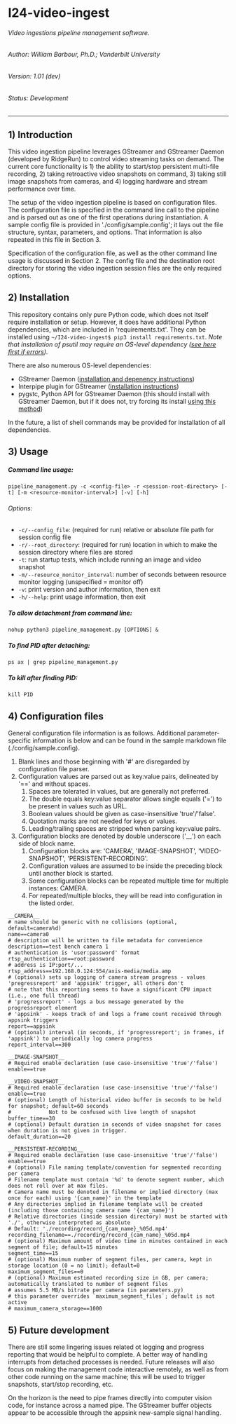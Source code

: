 # I24-video-ingest
###### Video ingestions pipeline management software.
###### Author: William Barbour, Ph.D.; Vanderbilt University
###### Version: 1.01 (dev)
###### Status: Development

- - -

## 1) Introduction

This video ingestion pipeline leverages GStreamer and GStreamer Daemon (developed by RidgeRun) to control video
streaming tasks on demand. The current core functionality is 1) the ability to start/stop persistent multi-file 
recording, 2) taking retroactive video snapshots on command, 3) taking still image snapshots from cameras, and 4)
logging hardware and stream performance over time.

The setup of the video ingestion pipeline is based on configuration files. The configuration file is specified in the
command line call to the pipeline and is parsed out as one of the first operations during instantiation. A sample config
file is provided in './config/sample.config'; it lays out the file structure, syntax, parameters, and options. That
information is also repeated in this file in Section 3.

Specification of the configuration file, as well as the other command line usage is discussed in Section 2. The config
file and the destination root directory for storing the video ingestion session files are the only required options.


## 2) Installation

This repository contains only pure Python code, which does not itself require installation or setup. However, it does
have additional Python dependencies, which are included in 'requirements.txt'. They can be installed using
```~/I24-video-ingest$ pip3 install requirements.txt```. *Note that installation of psutil may require an OS-level
dependency ([see here first if errors](https://github.com/giampaolo/psutil/issues/1143)).*

There are also numerous OS-level dependencies:
- GStreamer Daemon ([installation and depenency instructions](https://developer.ridgerun.com/wiki/index.php?title=GStreamer_Daemon_-_Building_GStreamer_Daemon))
- Interpipe plugin for GStreamer ([installation instructions](https://developer.ridgerun.com/wiki/index.php?title=GstInterpipe_-_Building_and_Installation_Guide))
- pygstc, Python API for GStreamer Daemon (this should install with GStreamer Daemon, but if it does not, try forcing
its install [using this method](https://developer.ridgerun.com/wiki/index.php?title=GStreamer_Daemon_-_Python_API#Getting_Started))

In the future, a list of shell commands may be provided for installation of all dependencies.


## 3) Usage

##### Command line usage:
`pipeline_management.py -c <config-file> -r <session-root-directory> [-t] [-m <resource-monitor-interval>] [-v] [-h]`
###### Options:
- `-c/--config_file`: (required for run) relative or absolute file path for session config file
- `-r/--root_directory`: (required for run) location in which to make the session directory where files are stored
- `-t`: run startup tests, which include running an image and video snapshot
- `-m/--resource_monitor_interval`: number of seconds between resource monitor logging (unspecified = monitor off)
- `-v`: print version and author information, then exit
- `-h/--help`: print usage information, then exit

##### To allow detachment from command line:
`nohup python3 pipeline_management.py [OPTIONS] &`

##### To find PID after detaching:
`ps ax | grep pipeline_management.py`

##### To kill after finding PID:
`kill PID`

## 4) Configuration files

General configuration file information is as follows. Additional parameter-specific information is below and can be 
found in the sample markdown file (./config/sample.config).

1. Blank lines and those beginning with '#' are disregarded by configuration file parser.
1. Configuration values are parsed out as key:value pairs, delineated by '==' and without spaces.
   1. Spaces are tolerated in values, but are generally not preferred.
   1. The double equals key:value separator allows single equals ('=') to be present in values such as URL.
   1. Boolean values should be given as case-insensitive 'true'/'false'.
   1. Quotation marks are not needed for keys or values.
   1. Leading/trailing spaces are stripped when parsing key:value pairs.
1. Configuration blocks are denoted by double underscore ('__') on each side of block name.
   1. Configuration blocks are: 'CAMERA', 'IMAGE-SNAPSHOT', 'VIDEO-SNAPSHOT', 'PERSISTENT-RECORDING'.
   1. Configuration values are assumed to be inside the preceding block until another block is started.
   1. Some configuration blocks can be repeated multiple time for multiple instances: CAMERA.
   1. For repeated/multiple blocks, they will be read into configuration in the listed order.

```
__CAMERA__
# name should be generic with no collisions (optional, default=camera%d)
name==camera0
# description will be written to file metadata for convenience
description==test bench camera 1
# authentication is 'user:password' format
rtsp_authentication==root:password
# address is IP:port/...
rtsp_address==192.168.0.124:554/axis-media/media.amp
# (optional) sets up logging of camera stream progress - values 'pregressreport' and 'appsink' trigger, all others don't
# note that this reporting seems to have a significant CPU impact (i.e., one full thread)
# 'progressreport' - logs a bus message generated by the progressreport element
# 'appsink' - keeps track of and logs a frame count received through appsink triggers
report==appsink
# (optional) interval (in seconds, if 'progressreport'; in frames, if 'appsink') to periodically log camera progress
report_interval==300
```
```
__IMAGE-SNAPSHOT__
# Required enable declaration (use case-insensitive 'true'/'false')
enable==true
```
```
__VIDEO-SNAPSHOT__
# Required enable declaration (use case-insensitive 'true'/'false')
enable==true
# (optional) Length of historical video buffer in seconds to be held for snapshot; default=60 seconds
#            Not to be confused with live length of snapshot
buffer_time==30
# (optional) Default duration in seconds of video snapshot for cases when duration is not given in trigger.
default_duration==20
```
```
__PERSISTENT-RECORDING__
# Required enable declaration (use case-insensitive 'true'/'false')
enable==true
# (optional) File naming template/convention for segmented recording per camera
# Filename template must contain '%d' to denote segment number, which does not roll over at max files.
# Camera name must be denoted in filename or implied directory (max once for each) using '{cam_name}' in the template
# Any directories implied in filename template will be created (including those containing camera name '{cam_name}')
# Relative directories (inside session directory) must be started with './', otherwise interpreted as absolute
# Default: './recording/record_{cam_name}_%05d.mp4'
recording_filename==./recording/record_{cam_name}_%05d.mp4
# (optional) Maximum amount of video time in minutes contained in each segment of file; default=15 minutes
segment_time==15
# (optional) Maximum number of segment files, per camera, kept in storage location (0 = no limit); default=0
maximum_segment_files==0
# (optional) Maximum estimated recording size in GB, per camera; automatically translated to number of segment files
# assumes 5.5 MB/s bitrate per camera (in parameters.py)
# this parameter overrides `maximum_segment_files`; default is not active
# maximum_camera_storage==1000
```

## 5) Future development

There are still some lingering issues related ot logging and progress reporting that would be helpful to complete.
A better way of handling interrupts from detached processes is needed. Future releases will also focus on making the 
management code interactive remotely, as well as from other code running on the same machine; this will be used to 
trigger snapshots, start/stop recording, etc.

On the horizon is the need to pipe frames directly into computer vision code, for instance across a named pipe. The
GStreamer buffer objects appear to be accessible through the appsink new-sample signal handling.
